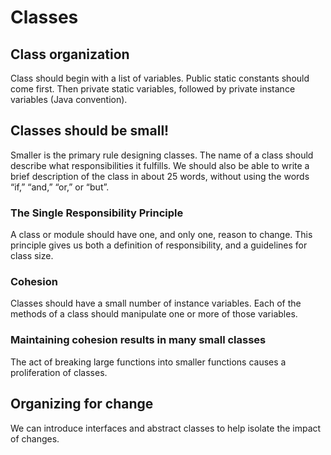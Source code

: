 # Classes

## Class organization
Class should begin with a list of variables. Public static constants should come first. Then private static variables, followed by private instance variables (Java convention).

## Classes should be small!
Smaller is the primary rule designing classes.
The name of a class should describe what responsibilities it fulfills.
We should also be able to write a brief description of the class in about 25 words, without using the words “if,” “and,” “or,” or “but”.

### The Single Responsibility Principle
A class or module should have one, and only one, reason to change. This principle gives us both a definition of responsibility, and a guidelines for class size.

### Cohesion
Classes should have a small number of instance variables. Each of the methods of a class should manipulate one or more of those variables.

### Maintaining cohesion results in many small classes
The act of breaking large functions into smaller functions causes a proliferation of classes.

## Organizing for change
We can introduce interfaces and abstract classes to help isolate the impact of changes.
